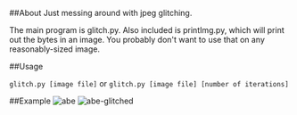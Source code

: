 ##About
Just messing around with jpeg glitching.

The main program is glitch.py. Also included is printImg.py, which will print out the bytes in an image. You probably don't want to use that on any reasonably-sized image.

##Usage

`glitch.py [image file]` or `glitch.py [image file] [number of iterations]`

##Example
![abe]
![abe-glitched]

[abe]: https://cloud.githubusercontent.com/assets/609595/10771332/5db1eb6c-7cad-11e5-9dc0-ce0428c51f73.jpg
[abe-glitched]: https://cloud.githubusercontent.com/assets/609595/10771328/5ab2285a-7cad-11e5-90d1-1bc850021086.jpg
